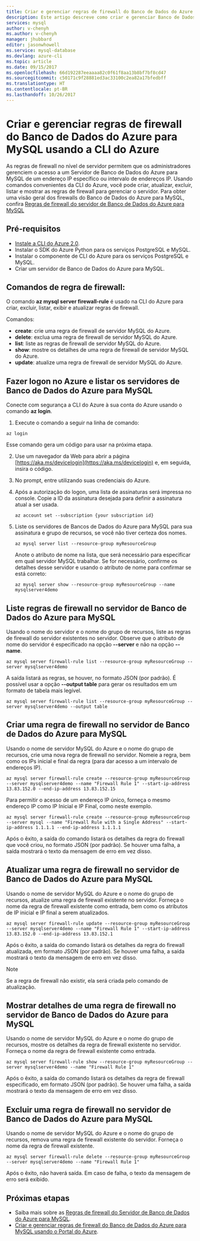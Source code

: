 ```yaml
---
title: Criar e gerenciar regras de firewall do Banco de Dados do Azure para MySQL usando a CLI do Azure | Microsoft Docs
description: Este artigo descreve como criar e gerenciar Banco de Dados do Azure para regras de firewall do MySQL usando a linha de comando CLI do Azure.
services: mysql
author: v-chenyh
ms.author: v-chenyh
manager: jhubbard
editor: jasonwhowell
ms.service: mysql-database
ms.devlang: azure-cli
ms.topic: article
ms.date: 09/15/2017
ms.openlocfilehash: 66d192287eeaaaa82c0f61f8aa13b8bf7bf8cd47
ms.sourcegitcommit: c50171c9f28881ed3ac33100c2ea82a17bfedbff
ms.translationtype: HT
ms.contentlocale: pt-BR
ms.lasthandoff: 10/26/2017
---
```

# <a name="create-and-manage-azure-database-for-mysql-firewall-rules-by-using-the-azure-cli"></a>Criar e gerenciar regras de firewall do Banco de Dados do Azure para MySQL usando a CLI do Azure
As regras de firewall no nível de servidor permitem que os administradores gerenciem o acesso a um Servidor de Banco de Dados do Azure para MySQL de um endereço IP específico ou intervalo de endereços IP. Usando comandos convenientes da CLI do Azure, você pode criar, atualizar, excluir, listar e mostrar as regras de firewall para gerenciar o servidor. Para obter uma visão geral dos firewalls do Banco de Dados do Azure para MySQL, confira [Regras de firewall do servidor de Banco de Dados do Azure para MySQL](./concepts-firewall-rules.md)

## <a name="prerequisites"></a>Pré-requisitos
* [Instale a CLI do Azure 2.0](https://docs.microsoft.com/cli/azure/install-azure-cli).
* Instalar o SDK do Azure Python para os serviços PostgreSQL e MySQL.
* Instalar o componente de CLI do Azure para os serviços PostgreSQL e MySQL.
* Criar um servidor de Banco de Dados do Azure para MySQL.

## <a name="firewall-rule-commands"></a>Comandos de regra de firewall:
O comando **az mysql server firewall-rule** é usado na CLI do Azure para criar, excluir, listar, exibir e atualizar regras de firewall.

Comandos:
- **create**: crie uma regra de firewall de servidor MySQL do Azure.
- **delete**: exclua uma regra de firewall de servidor MySQL do Azure.
- **list**: liste as regras de firewall de servidor MySQL do Azure.
- **show**: mostre os detalhes de uma regra de firewall de servidor MySQL do Azure.
- **update**: atualize uma regra de firewall de servidor MySQL do Azure.

## <a name="log-in-to-azure-and-list-your-azure-database-for-mysql-servers"></a>Fazer logon no Azure e listar os servidores de Banco de Dados do Azure para MySQL
Conecte com segurança a CLI do Azure à sua conta do Azure usando o comando **az login**.

1. Execute o comando a seguir na linha de comando:
```azurecli
az login
```
Esse comando gera um código para usar na próxima etapa.

2. Use um navegador da Web para abrir a página [https://aka.ms/devicelogin](https://aka.ms/devicelogin) e, em seguida, insira o código.

3. No prompt, entre utilizando suas credenciais do Azure.

4. Após a autorização do logon, uma lista de assinaturas será impressa no console. Copie a ID da assinatura desejada para definir a assinatura atual a ser usada.
   ```azurecli-interactive
   az account set --subscription {your subscription id}
   ```

5. Liste os servidores de Bancos de Dados do Azure para MySQL para sua assinatura e grupo de recursos, se você não tiver certeza dos nomes.

   ```azurecli-interactive
   az mysql server list --resource-group myResourceGroup
   ```

   Anote o atributo de nome na lista, que será necessário para especificar em qual servidor MySQL trabalhar. Se for necessário, confirme os detalhes desse servidor e usando o atributo de nome para confirmar se está correto:

   ```azurecli-interactive
   az mysql server show --resource-group myResourceGroup --name mysqlserver4demo
   ```

## <a name="list-firewall-rules-on-azure-database-for-mysql-server"></a>Liste regras de firewall no servidor de Banco de Dados do Azure para MySQL 
Usando o nome do servidor e o nome do grupo de recursos, liste as regras de firewall do servidor existentes no servidor. Observe que o atributo de nome do servidor é especificado na opção **--server** e não na opção **--name**.
```azurecli-interactive
az mysql server firewall-rule list --resource-group myResourceGroup --server mysqlserver4demo
```
A saída listará as regras, se houver, no formato JSON (por padrão). É possível usar a opção **--output table** para gerar os resultados em um formato de tabela mais legível.
```azurecli-interactive
az mysql server firewall-rule list --resource-group myResourceGroup --server mysqlserver4demo --output table
```
## <a name="create-a-firewall-rule-on-azure-database-for-mysql-server"></a>Criar uma regra de firewall no servidor de Banco de Dados do Azure para MySQL
Usando o nome de servidor MySQL do Azure e o nome do grupo de recursos, crie uma nova regra de firewall no servidor. Nomeie a regra, bem como os IPs inicial e final da regra (para dar acesso a um intervalo de endereços IP).
```azurecli-interactive
az mysql server firewall-rule create --resource-group myResourceGroup  --server mysqlserver4demo --name "Firewall Rule 1" --start-ip-address 13.83.152.0 --end-ip-address 13.83.152.15
```
Para permitir o acesso de um endereço IP único, forneça o mesmo endereço IP como IP Inicial e IP Final, como neste exemplo.
```azurecli-interactive
az mysql server firewall-rule create --resource-group myResourceGroup  
--server mysql --name "Firewall Rule with a Single Address" --start-ip-address 1.1.1.1 --end-ip-address 1.1.1.1
```
Após o êxito, a saída do comando listará os detalhes da regra do firewall que você criou, no formato JSON (por padrão). Se houver uma falha, a saída mostrará o texto da mensagem de erro em vez disso.

## <a name="update-a-firewall-rule-on-azure-database-for-mysql-server"></a>Atualizar uma regra de firewall no servidor de Banco de Dados do Azure para MySQL 
Usando o nome de servidor MySQL do Azure e o nome do grupo de recursos, atualize uma regra de firewall existente no servidor. Forneça o nome da regra de firewall existente como entrada, bem como os atributos de IP inicial e IP final a serem atualizados.
```azurecli-interactive
az mysql server firewall-rule update --resource-group myResourceGroup --server mysqlserver4demo --name "Firewall Rule 1" --start-ip-address 13.83.152.0 --end-ip-address 13.83.152.1
```
Após o êxito, a saída do comando listará os detalhes da regra do firewall atualizada, em formato JSON (por padrão). Se houver uma falha, a saída mostrará o texto da mensagem de erro em vez disso.

> [!NOTE]
> Se a regra de firewall não existir, ela será criada pelo comando de atualização.

## <a name="show-firewall-rule-details-on-azure-database-for-mysql-server"></a>Mostrar detalhes de uma regra de firewall no servidor de Banco de Dados do Azure para MySQL
Usando o nome de servidor MySQL do Azure e o nome do grupo de recursos, mostre os detalhes da regra de firewall existente no servidor. Forneça o nome da regra de firewall existente como entrada.
```azurecli-interactive
az mysql server firewall-rule show --resource-group myResourceGroup --server mysqlserver4demo --name "Firewall Rule 1"
```
Após o êxito, a saída do comando listará os detalhes da regra de firewall especificado, em formato JSON (por padrão). Se houver uma falha, a saída mostrará o texto da mensagem de erro em vez disso.

## <a name="delete-a-firewall-rule-on-azure-database-for-mysql-server"></a>Excluir uma regra de firewall no servidor de Banco de Dados do Azure para MySQL
Usando o nome de servidor MySQL do Azure e o nome do grupo de recursos, remova uma regra de firewall existente do servidor. Forneça o nome da regra de firewall existente.
```azurecli-interactive
az mysql server firewall-rule delete --resource-group myResourceGroup --server mysqlserver4demo --name "Firewall Rule 1"
```
Após o êxito, não haverá saída. Em caso de falha, o texto da mensagem de erro será exibido.

## <a name="next-steps"></a>Próximas etapas
- Saiba mais sobre as [Regras de firewall do Servidor de Banco de Dados do Azure para MySQL](./concepts-firewall-rules.md).
- [Criar e gerenciar regras de firewall do Banco de Dados do Azure para MySQL usando o Portal do Azure](./howto-manage-firewall-using-portal.md).
